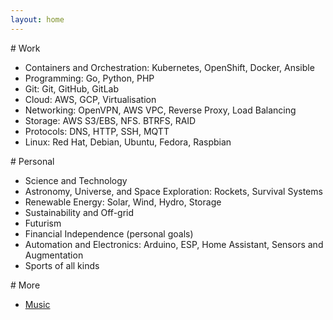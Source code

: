 ```yaml
---
layout: home
---
```


<div class="row">
<div class="col-sm" markdown="1">
# Work

* Containers and Orchestration: Kubernetes, OpenShift, Docker, Ansible
* Programming: Go, Python, PHP
* Git: Git, GitHub, GitLab
* Cloud: AWS, GCP, Virtualisation
* Networking: OpenVPN, AWS VPC, Reverse Proxy, Load Balancing
* Storage: AWS S3/EBS, NFS. BTRFS, RAID
* Protocols: DNS, HTTP, SSH, MQTT
* Linux: Red Hat, Debian, Ubuntu, Fedora, Raspbian
</div>

<div class="col-sm" markdown="1">
# Personal

* Science and Technology
* Astronomy, Universe, and Space Exploration: Rockets, Survival Systems
* Renewable Energy: Solar, Wind, Hydro, Storage
* Sustainability and Off-grid
* Futurism
* Financial Independence (personal goals)
* Automation and Electronics: Arduino, ESP, Home Assistant, Sensors and Augmentation
* Sports of all kinds
</div>

<div class="col-sm" markdown="1">
# More

* [Music](/music)
</div>
</div>
